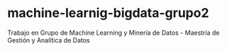 # machine-learnig-bigdata-grupo2
Trabajo en Grupo de Machine Learning y Minería de Datos - Maestría de Gestión y Analítica de Datos
